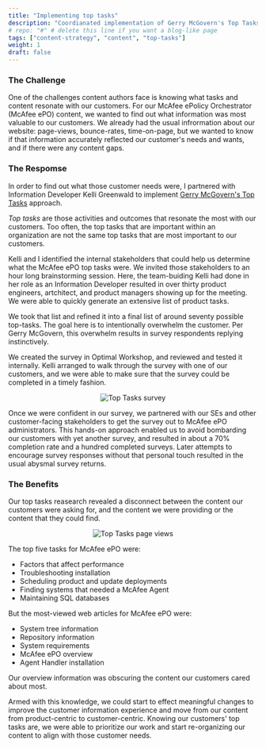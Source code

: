 ```yaml
---
title: "Implementing top tasks"
description: "Coordianated implementation of Gerry McGovern's Top Tasks UX reseach methodology."
# repo: "#" # delete this line if you want a blog-like page
tags: ["content-strategy", "content", "top-tasks"]
weight: 1
draft: false
---
```


### The Challenge
One of the challenges content authors face is knowing what tasks and content resonate with our customers. For our McAfee ePolicy Orchestrator (McAfee ePO) content, we wanted to find out what information was most valuable to our customers. We already had the usual infrormation about our website: page-views, bounce-rates, time-on-page, but we wanted to know if that information accurately reflected our customer's needs and wants, and if there were any content gaps.

### The Respomse
In order to find out what those customer needs were, I partnered with Information Developer Kelli Greenwald to implement [Gerry McGovern's Top Tasks](https://gerrymcgovern.com/books/top-tasks-a-how-to-guide/) approach.

_Top tasks_ are those activities and outcomes that resonate the most with our customers. Too often, the top tasks that are important within an organization are not the same top tasks that are most important to our customers. 

Kelli and I identified the internal stakeholders that could help us determine what the McAfee ePO top tasks were. We invited those stakeholders to an hour long brainstorming session. Here, the team-buiding Kelli had done in her role as an Information Developer resulted in over thirty product engineers, artchitect, and product managers showing up for the meeting. We were able to quickly generate an extensive list of product tasks.

We took that list and refined it into a final list of around seventy possible top-tasks. The goal here is to intentionally overwhelm the customer. Per Gerry McGovern, this overwhelm results in survey respondents replying instinctively.

We created the survey in Optimal Workshop, and reviewed and tested it internally. Kelli arranged to walk through the survey with one of our customers, and we were able to make sure that the survey could be completed in a timely fashion.

<p align=center><img src="../top-tasks-survey.png" style="max-width:750px;max-height:500px" alt="Top Tasks survey"></p>

Once we were confident in our survey, we partnered with our SEs and other customer-facing stakeholders to get the survey out to McAfee ePO administrators. This hands-on approach enabled us to avoid bombarding our customers with yet another survey, and resulted in about a 70% completion rate and a hundred completed surveys. Later attempts to encourage survey responses without that personal touch resulted in the usual abysmal survey returns.

### The Benefits
Our top tasks reasearch revealed a disconnect between the content our customers were asking for, and the content we were providing or the content that they could find. 

<p align=center><img src="../top-tasks-page-views.png" style="max-width:750px;max-height:500px" alt="Top Tasks page views"></p>

The top five tasks for McAfee ePO were:
- Factors that affect performance
- Troubleshooting installation
- Scheduling product and update deployments
- Finding systems that needed a McAfee Agent
- Maintaining SQL databases

But the most-viewed web articles for McAfee ePO were:
- System tree information
- Repository information
- System requirements
- McAfee ePO overview
- Agent Handler installation

Our overview information was obscuring the content our customers cared about most. 

Armed with this knowledge, we could start to effect meaningful changes to improve the customer information experience and move from our content from product-centric to customer-centric. Knowing  our customers' top tasks are, we were able to prioritize our work and start re-organizing our content to align with those customer needs.
